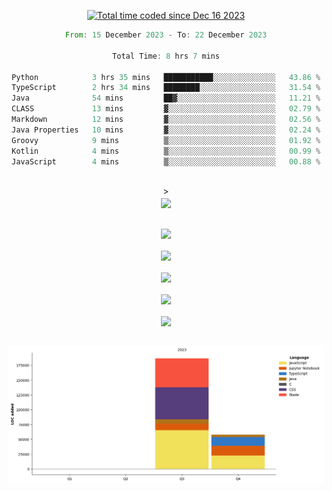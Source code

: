 <div align="center">

<a href="https://wakatime.com/@018c74be-a813-47e1-9abd-30269ed682ed"><img src="https://wakatime.com/badge/user/018c74be-a813-47e1-9abd-30269ed682ed.svg" alt="Total time coded since Dec 16 2023" /></a><br/>
<!--START_SECTION:waka-->

```rust
From: 15 December 2023 - To: 22 December 2023

Total Time: 8 hrs 7 mins

Python            3 hrs 35 mins   ███████████░░░░░░░░░░░░░░   43.86 %
TypeScript        2 hrs 34 mins   ████████░░░░░░░░░░░░░░░░░   31.54 %
Java              54 mins         ██▓░░░░░░░░░░░░░░░░░░░░░░   11.21 %
CLASS             13 mins         ▓░░░░░░░░░░░░░░░░░░░░░░░░   02.79 %
Markdown          12 mins         ▓░░░░░░░░░░░░░░░░░░░░░░░░   02.56 %
Java Properties   10 mins         ▓░░░░░░░░░░░░░░░░░░░░░░░░   02.24 %
Groovy            9 mins          ▒░░░░░░░░░░░░░░░░░░░░░░░░   01.92 %
Kotlin            4 mins          ▒░░░░░░░░░░░░░░░░░░░░░░░░   00.99 %
JavaScript        4 mins          ▒░░░░░░░░░░░░░░░░░░░░░░░░   00.88 %
```

<!--END_SECTION:waka-->
<br/>><br/>
  <img align="center" src="https://wakatime.com/share/@walidbosso/db894e4f-2607-4d1d-985f-a2ae5d7f49b4.svg"  /><br/><br/>
  
  <img align="center" src="https://wakatime.com/share/@walidbosso/afe9ba99-0bda-494f-8dee-e995a3459867.svg"  /><br/><br/>
  <img align="center" src="https://wakatime.com/share/@walidbosso/96efc5cb-6590-4979-a807-eb5cb321c9a0.svg"  />
  <br/><br/>
  <img align="center" src="https://wakatime.com/share/@walidbosso/1f6c837d-82ac-4f3a-a78b-3720e7025471.svg"  />
<br/><br/>
<img align="center" src="https://wakatime.com/share/@walidbosso/a9d64b7f-faf3-423b-8423-9465949f88f2.svg"  />
<br/><br/>
  <img align="center" src="https://wakatime.com/share/@walidbosso/1f6c837d-82ac-4f3a-a78b-3720e7025471.svg"  />
<br/><br/>


  <img align="center" src="./assets/bar_graph.png"  />

